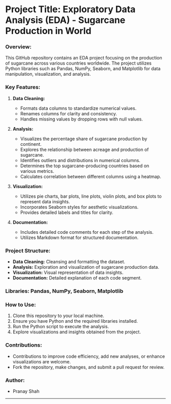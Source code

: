 # Project Title: Exploratory Data Analysis (EDA) - Sugarcane Production in World

### Overview:
This GitHub repository contains an EDA project focusing on the production of sugarcane across various countries worldwide. The project utilizes Python libraries such as Pandas, NumPy, Seaborn, and Matplotlib for data manipulation, visualization, and analysis.

### Key Features:
1. **Data Cleaning:**
   - Formats data columns to standardize numerical values.
   - Renames columns for clarity and consistency.
   - Handles missing values by dropping rows with null values.

2. **Analysis:**
   - Visualizes the percentage share of sugarcane production by continent.
   - Explores the relationship between acreage and production of sugarcane.
   - Identifies outliers and distributions in numerical columns.
   - Determines the top sugarcane-producing countries based on various metrics.
   - Calculates correlation between different columns using a heatmap.

3. **Visualization:**
   - Utilizes pie charts, bar plots, line plots, violin plots, and box plots to represent data insights.
   - Incorporates Seaborn styles for aesthetic visualizations.
   - Provides detailed labels and titles for clarity.

4. **Documentation:**
   - Includes detailed code comments for each step of the analysis.
   - Utilizes Markdown format for structured documentation.

### Project Structure:
- **Data Cleaning:** Cleansing and formatting the dataset.
- **Analysis:** Exploration and visualization of sugarcane production data.
- **Visualization:** Visual representation of data insights.
- **Documentation:** Detailed explanation of each code segment.

### Libraries: Pandas, NumPy, Seaborn, Matplotlib

### How to Use:
1. Clone this repository to your local machine.
2. Ensure you have Python and the required libraries installed.
3. Run the Python script to execute the analysis.
4. Explore visualizations and insights obtained from the project.

### Contributions:
- Contributions to improve code efficiency, add new analyses, or enhance visualizations are welcome.
- Fork the repository, make changes, and submit a pull request for review.

### Author:
- Pranay Shah

---
